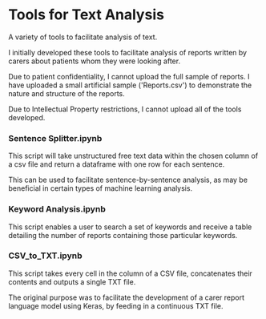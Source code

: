 # Tools for Text Analysis
A variety of tools to facilitate analysis of text.

I initially developed these tools to facilitate analysis of reports written by carers about patients whom they were looking after.

Due to patient confidentiality, I cannot upload the full sample of reports. I have uploaded a small artificial sample ('Reports.csv') to demonstrate the nature and structure of the reports.

Due to Intellectual Property restrictions, I cannot upload all of the tools developed.



### Sentence Splitter.ipynb
This script will take unstructured free text data within the chosen column of a csv file and return a dataframe with one row for each sentence.

This can be used to facilitate sentence-by-sentence analysis, as may be beneficial in certain types of machine learning analysis.



### Keyword Analysis.ipynb
This script enables a user to search a set of keywords and receive a table detailing the number of reports containing those particular keywords.


### CSV_to_TXT.ipynb
This script takes every cell in the column of a CSV file, concatenates their contents and outputs a single TXT file.

The original purpose was to facilitate the development of a carer report language model using Keras, by feeding in a continuous TXT file.


